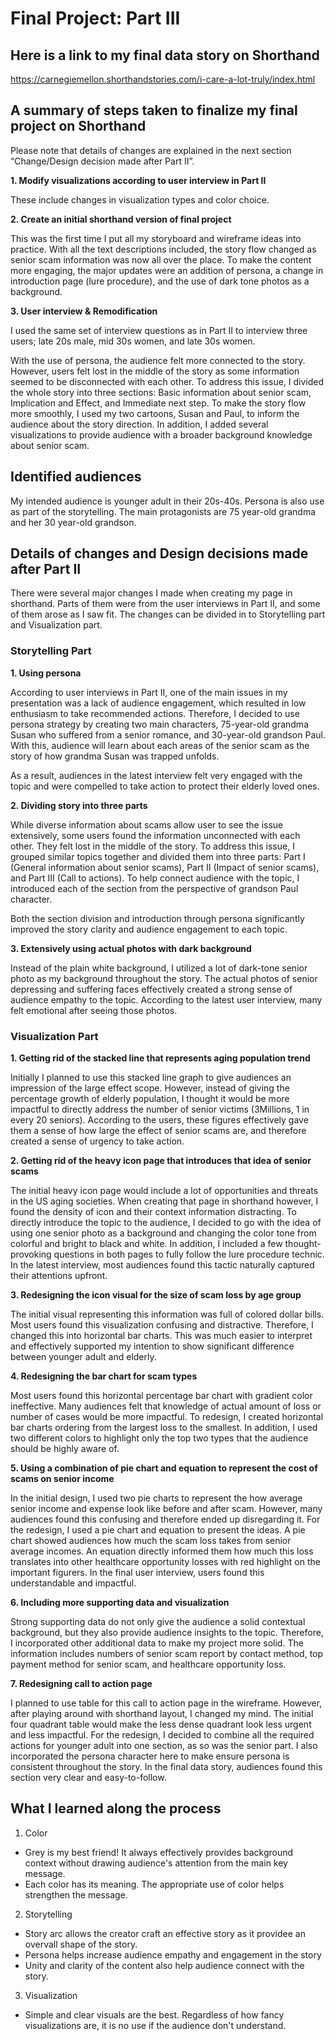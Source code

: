 # Final Project: Part III

## Here is a link to my final data story on Shorthand
https://carnegiemellon.shorthandstories.com/i-care-a-lot-truly/index.html


## A summary of steps taken to finalize my final project on Shorthand

Please note that details of changes are explained in the next section “Change/Design decision made after Part II”. 

**1.	Modify visualizations according to user interview in Part II** 

These include changes in visualization types and color choice. 

**2.	Create an initial shorthand version of final project**

This was the first time I put all my storyboard and wireframe ideas into practice. With all the text descriptions included, the story flow changed as senior scam information was now all over the place. To make the content more engaging, the major updates were an addition of persona, a change in introduction page (lure procedure), and the use of dark tone photos as a background.

**3.	User interview & Remodification**

I used the same set of interview questions as in Part II to interview three users; late 20s male, mid 30s women, and late 30s women. 

With the use of persona, the audience felt more connected to the story. However, users felt lost in the middle of the story as some information seemed to be disconnected with each other. To address this issue, I divided the whole story into three sections: Basic information about senior scam, Implication and Effect, and Immediate next step. To make the story flow more smoothly, I used my two cartoons, Susan and Paul, to inform the audience about the story direction. In addition, I added several visualizations to provide audience with a broader background knowledge about senior scam. 



## Identified audiences
My intended audience is younger adult in their 20s-40s. Persona is also use as part of the storytelling. The main protagonists are 75 year-old grandma and her 30 year-old grandson. 



## Details of changes and Design decisions made after Part II

There were several major changes I made when creating my page in shorthand. Parts of them were from the user interviews in Part II, and some of them arose as I saw fit. The changes can be divided in to Storytelling part and Visualization part.

### Storytelling Part
**1.	Using persona**

According to user interviews in Part II, one of the main issues in my presentation was a lack of audience engagement, which resulted in low enthusiasm to take recommended actions. Therefore, I decided to use persona strategy by creating two main characters, 75-year-old grandma Susan who suffered from a senior romance, and 30-year-old grandson Paul. With this, audience will learn about each areas of the senior scam as the story of how grandma Susan was trapped unfolds. 

As a result, audiences in the latest interview felt very engaged with the topic and were compelled to take action to protect their elderly loved ones. 

**2.	Dividing story into three parts**

While diverse information about scams allow user to see the issue extensively, some users found the information unconnected with each other. They felt lost in the middle of the story. To address this issue, I grouped similar topics together and divided them into three parts: Part I (General information about senior scams), Part II (Impact of senior scams), and Part III (Call to actions). To help connect audience with the topic, I introduced each of the section from the perspective of grandson Paul character. 

Both the section division and introduction through persona significantly improved the story clarity and audience engagement to each topic. 

**3.	Extensively using actual photos with dark background**

Instead of the plain white background, I utilized a lot of dark-tone senior photo as my background throughout the story. The actual photos of senior depressing and suffering faces effectively created a strong sense of audience empathy to the topic. According to the latest user interview, many felt emotional after seeing those photos. 



### Visualization Part
**1.	Getting rid of the stacked line that represents aging population trend**

Initially I planned to use this stacked line graph to give audiences an impression of the large effect scope. However, instead of giving the percentage growth of elderly population, I thought it would be more impactful to directly address the number of senior victims (3Millions, 1 in every 20 seniors). According to the users, these figures effectively gave them a sense of how large the effect of senior scams are, and therefore created a sense of urgency to take action. 

**2.	Getting rid of the heavy icon page that introduces that idea of senior scams**

The initial heavy icon page would include a lot of opportunities and threats in the US aging societies. When creating that page in shorthand however, I found the density of icon and their context information distracting. To directly introduce the topic to the audience, I decided to go with the idea of using one senior photo as a background and changing the color tone from colorful and bright to black and white. In addition, I included a few thought-provoking questions in both pages to fully follow the lure procedure technic. In the latest interview, most audiences found this tactic naturally captured their attentions upfront. 

**3.	Redesigning the icon visual for the size of scam loss by age group** 

The initial visual representing this information was full of colored dollar bills. Most users found this visualization confusing and distractive. Therefore, I changed this into horizontal bar charts. This was much easier to interpret and effectively supported my intention to show significant difference between younger adult and elderly. 

**4.	Redesigning the bar chart for scam types**

Most users found this horizontal percentage bar chart with gradient color ineffective. Many audiences felt that knowledge of actual amount of loss or number of cases would be more impactful. To redesign, I created horizontal bar charts ordering from the largest loss to the smallest. In addition, I used two different colors to highlight only the top two types that the audience should be highly aware of. 

**5.	Using a combination of pie chart and equation to represent the cost of scams on senior income**

In the initial design, I used two pie charts to represent the how average senior income and expense look like before and after scam. However, many audiences found this confusing and therefore ended up disregarding it. For the redesign, I used a pie chart and equation to present the ideas.  A pie chart showed audiences how much the scam loss takes from senior average incomes. An equation directly informed them how much this loss translates into other healthcare opportunity losses with red highlight on the important figurers. In the final user interview, users found this understandable and impactful. 

**6.	Including more supporting data and visualization** 

Strong supporting data do not only give the audience a solid contextual background, but they also provide audience insights to the topic. Therefore, I incorporated other additional data to make my project more solid. The information includes numbers of senior scam report by contact method, top payment method for senior scam, and healthcare opportunity loss.

**7.	Redesigning call to action page**

I planned to use table for this call to action page in the wireframe. However, after playing around with shorthand layout, I changed my mind.  The initial four quadrant table would make the less dense quadrant look less urgent and less impactful. For the redesign, I decided to combine all the required actions for younger adult into one section, as so was the senior part. I also incorporated the persona character here to make ensure persona is consistent throughout the story. In the final data story, audiences found this section very clear and easy-to-follow.



## What I learned along the process
1. Color
- Grey is my best friend! It always effectively provides background context without drawing audience's attention from the main key message. 
- Each color has its meaning. The appropriate use of color helps strengthen the message. 

2. Storytelling
- Story arc allows the creator craft an effective story as it providee an overvall shape of the story.
- Persona helps increase audience empathy and engagement in the story
- Unity and clarity of the content also help audience connect with the story.

3. Visualization
- Simple and clear visuals are the best. Regardless of how fancy visualizations are, it is no use if the audience don't understand.



